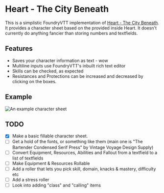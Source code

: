 # Heart - The City Beneath

This is a simplistic FoundryVTT implementation of [Heart - The City Beneath](https://rowanrookanddecard.com/product/heart-the-city-beneath-rpg/). It provides a character sheet based on the provided inside Heart. It doesn't currently do anything fancier than storing numbers and textfields.
## Features

* Saves your character information as text - wow
* Multiline inputs use FoundryVTT's inbuilt rich text editor
* Skills can be checked, as expected
* Resistances and Protections can be increased and decreased by clicking on the boxes.

## Example

![An example character sheet](https://i.imgur.com/uvBCNma.png)

## TODO

- [x] Make a basic fillable character sheet.
- [ ] Get a hold of the fonts, or something like them (main one is "The Bartender Condensed Serif Press" by Vintage Voyage Design Supply)
- [ ] Convert Equipment, Resources, Abilities and Fallout from a textfield to a list of textfields
- [ ] Make Equipment & Resources Rollable
- [ ] Add a roller that lets you pick skill, domain, knacks & mastery, difficulty etc
- [ ] Add a stress roller
- [ ] Look into adding "class" and "calling" items